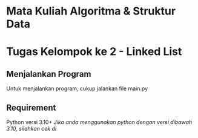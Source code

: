 # Mata Kuliah Algoritma & Struktur Data
# Tugas Kelompok ke 2 - Linked List


## Menjalankan Program
Untuk menjalankan program, cukup jalankan file main.py

## Requirement
Python versi 3.10+
_Jika anda menggunakan python dengan versi dibawah 3.10, silahkan cek di_